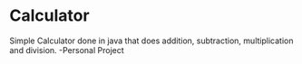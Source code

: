 # Calculator

Simple Calculator done in java that does addition, subtraction, multiplication and division.
-Personal Project
